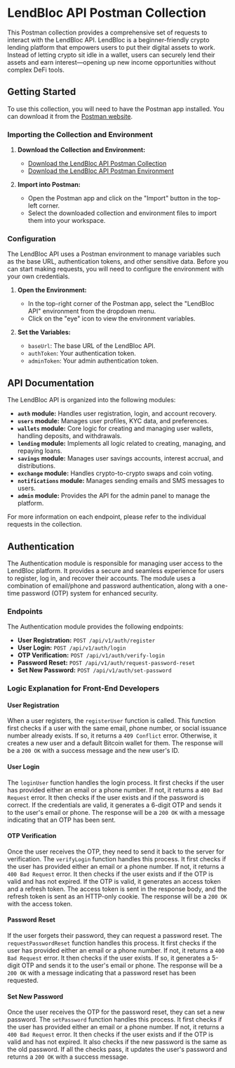 # LendBloc API Postman Collection

This Postman collection provides a comprehensive set of requests to interact with the LendBloc API. LendBloc is a beginner-friendly crypto lending platform that empowers users to put their digital assets to work. Instead of letting crypto sit idle in a wallet, users can securely lend their assets and earn interest—opening up new income opportunities without complex DeFi tools.

## Getting Started

To use this collection, you will need to have the Postman app installed. You can download it from the [Postman website](https://www.postman.com/downloads/).

### Importing the Collection and Environment

1.  **Download the Collection and Environment:**
    *   [Download the LendBloc API Postman Collection](https://www.postman.com/collections/your-collection-id)
    *   [Download the LendBloc API Postman Environment](https://www.postman.com/environments/your-environment-id)

2.  **Import into Postman:**
    *   Open the Postman app and click on the "Import" button in the top-left corner.
    *   Select the downloaded collection and environment files to import them into your workspace.

### Configuration

The LendBloc API uses a Postman environment to manage variables such as the base URL, authentication tokens, and other sensitive data. Before you can start making requests, you will need to configure the environment with your own credentials.

1.  **Open the Environment:**
    *   In the top-right corner of the Postman app, select the "LendBloc API" environment from the dropdown menu.
    *   Click on the "eye" icon to view the environment variables.

2.  **Set the Variables:**
    *   `baseUrl`: The base URL of the LendBloc API.
    *   `authToken`: Your authentication token.
    *   `adminToken`: Your admin authentication token.

## API Documentation

The LendBloc API is organized into the following modules:

*   **`auth` module:** Handles user registration, login, and account recovery.
*   **`users` module:** Manages user profiles, KYC data, and preferences.
*   **`wallets` module:** Core logic for creating and managing user wallets, handling deposits, and withdrawals.
*   **`lending` module:** Implements all logic related to creating, managing, and repaying loans.
*   **`savings` module:** Manages user savings accounts, interest accrual, and distributions.
*   **`exchange` module:** Handles crypto-to-crypto swaps and coin voting.
*   **`notifications` module:** Manages sending emails and SMS messages to users.
*   **`admin` module:** Provides the API for the admin panel to manage the platform.

For more information on each endpoint, please refer to the individual requests in the collection.

## Authentication

The Authentication module is responsible for managing user access to the LendBloc platform. It provides a secure and seamless experience for users to register, log in, and recover their accounts. The module uses a combination of email/phone and password authentication, along with a one-time password (OTP) system for enhanced security.

### Endpoints

The Authentication module provides the following endpoints:

*   **User Registration:** `POST /api/v1/auth/register`
*   **User Login:** `POST /api/v1/auth/login`
*   **OTP Verification:** `POST /api/v1/auth/verify-login`
*   **Password Reset:** `POST /api/v1/auth/request-password-reset`
*   **Set New Password:** `POST /api/v1/auth/set-password`

### Logic Explanation for Front-End Developers

#### User Registration

When a user registers, the `registerUser` function is called. This function first checks if a user with the same email, phone number, or social issuance number already exists. If so, it returns a `409 Conflict` error. Otherwise, it creates a new user and a default Bitcoin wallet for them. The response will be a `200 OK` with a success message and the new user's ID.

#### User Login

The `loginUser` function handles the login process. It first checks if the user has provided either an email or a phone number. If not, it returns a `400 Bad Request` error. It then checks if the user exists and if the password is correct. If the credentials are valid, it generates a 6-digit OTP and sends it to the user's email or phone. The response will be a `200 OK` with a message indicating that an OTP has been sent.

#### OTP Verification

Once the user receives the OTP, they need to send it back to the server for verification. The `verifyLogin` function handles this process. It first checks if the user has provided either an email or a phone number. If not, it returns a `400 Bad Request` error. It then checks if the user exists and if the OTP is valid and has not expired. If the OTP is valid, it generates an access token and a refresh token. The access token is sent in the response body, and the refresh token is sent as an HTTP-only cookie. The response will be a `200 OK` with the access token.

#### Password Reset

If the user forgets their password, they can request a password reset. The `requestPasswordReset` function handles this process. It first checks if the user has provided either an email or a phone number. If not, it returns a `400 Bad Request` error. It then checks if the user exists. If so, it generates a 5-digit OTP and sends it to the user's email or phone. The response will be a `200 OK` with a message indicating that a password reset has been requested.

#### Set New Password

Once the user receives the OTP for the password reset, they can set a new password. The `setPassword` function handles this process. It first checks if the user has provided either an email or a phone number. If not, it returns a `400 Bad Request` error. It then checks if the user exists and if the OTP is valid and has not expired. It also checks if the new password is the same as the old password. If all the checks pass, it updates the user's password and returns a `200 OK` with a success message.